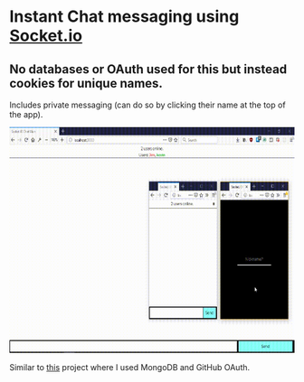 # Instant Chat messaging using [Socket.io](https://socket.io/)
## No databases or OAuth used for this but instead cookies for unique names.

Includes private messaging (can do so by clicking their name at the top of the app). 

<img src="./vid/socket.gif" width="700" height="400">

Similar to [this](https://glaze-kitchen.glitch.me/) project where I used MongoDB and GitHub OAuth.